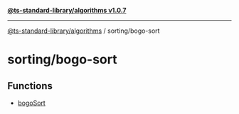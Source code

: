 [**@ts-standard-library/algorithms v1.0.7**](../../README.md)

***

[@ts-standard-library/algorithms](../../modules.md) / sorting/bogo-sort

# sorting/bogo-sort

## Functions

- [bogoSort](functions/bogoSort.md)
